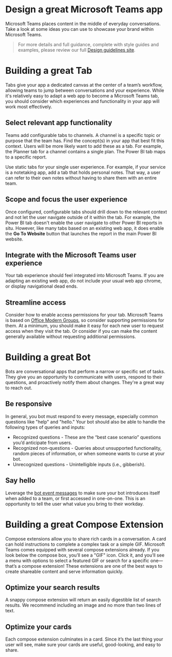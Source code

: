 # Design a great Microsoft Teams app

Microsoft Teams places content in the middle of everyday conversations.  Take a look at some ideas you can use to showcase your brand within Microsoft Teams.

>For more details and full guidance, complete with style guides and examples, please review our full [Design guidelines site](http://aka.ms/microsoftteamsdesignguidelines).

# Building a great Tab 

Tabs give your app a dedicated canvas at the center of a team’s workflow, allowing teams to jump between conversations and your experience.  While it's relatively easy to adapt a web app to become a Microsoft Teams tab, you should consider which experiences and functionality in your app will work most effectively.

## Select relevant app functionality

Teams add configurable tabs to channels. A channel is a specific topic or purpose that the team has. Find the concept(s) in your app that best fit this context.  Users will be more likely want to add these as a tab. For example, the Planner tab for a channel contains a single plan.  The Power BI tab maps to a specific report.

Use static tabs for your single user experience.  For example, if your service is a notetaking app, add a tab that holds personal notes.  That way, a user can refer to their own notes without having to share them with an entire team.

## Scope and focus the user experience

Once configured, configurable tabs should drill down to the relevant context and not let the user navigate outside of it within the tab. For example, the Power BI tab doesn't enable the user navigate to other Power BI reports in situ.  However, like many tabs based on an existing web app, it does enable the **Go To Website** button that launches the report in the main Power BI website.

## Integrate with the Microsoft Teams user experience

Your tab experience should feel integrated into Microsoft Teams. If you are adapting an existing web app, do not include your usual web app chrome, or display navigational dead ends. 

## Streamline access 

Consider how to enable access permissions for your tab. Microsoft Teams is based on [Office Modern Groups](https://support.office.com/en-us/article/Learn-about-Office-365-groups-b565caa1-5c40-40ef-9915-60fdb2d97fa2), so consider supporting permissions for them. At a minimum, you should make it easy for each new user to request access when they visit the tab. Or consider if you can make the content generally available without requesting additional permissions.

# Building a great Bot

Bots are conversational apps that perform a narrow or specific set of tasks. They give you an opportunity to communicate with users, respond to their questions, and proactively notify them about changes. They're a great way to reach out.

## Be responsive

In general, you bot must respond to every message, especially common questions like "help" and "hello."  Your bot should also be able to handle the following types of queries and inputs: 

* Recognized questions - These are the “best case scenario” questions you’d anticipate from users.
* Recognized non-questions - Queries about unsupported functionality, random pieces of information, or when someone wants to curse at your bot.
* Unrecognized questions - Unintelligible inputs (i.e., gibberish).

## Say hello

Leverage the [bot event messages](botevents.md) to make sure your bot introduces itself when added to a team, or first accessed in one-on-one.  This is an opportunity to tell the user what value you bring to their workday.

# Building a great Compose Extension

Compose extensions allow you to share rich cards in a conversation. A card can hold instructions to complete a complex task or a simple GIF. Microsoft Teams comes equipped with several compose extensions already. If you look below the compose box, you’ll see a "GIF" icon. Click it, and you’ll see a menu with options to select a featured GIF or search for a specific one—that’s a compose extension! These extensions are one of the best ways to create shareable content and serve information quickly.

## Optimize your search results

A snappy compose extension will return an easily digestible list of search results. We recommend including an image and no more than two lines of text.

## Optimize your cards

Each compose extension culminates in a card. Since it’s the last thing your user will see, make sure your cards are useful, good-looking, and easy to share.
